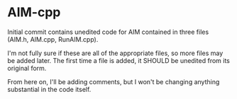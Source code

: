 AIM-cpp
=======
Initial commit contains unedited code for AIM contained in three files (AIM.h, AIM.cpp, RunAIM.cpp).

I'm not fully sure if these are all of the appropriate files, so more files may be added later. The first time a file is added, it SHOULD be unedited from its original form.

From here on, I'll be adding comments, but I won't be changing anything substantial in the code itself.
